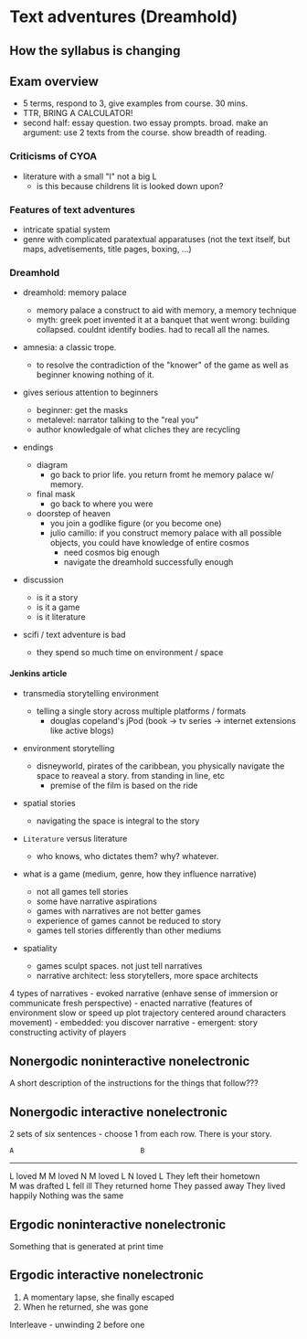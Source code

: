 # Text adventures (Dreamhold)

## How the syllabus is changing

## Exam overview

- 5 terms, respond to 3, give examples from course. 30 mins.
- TTR, BRING A CALCULATOR!
- second half: essay question. two essay prompts. broad. make an argument: use 2 texts from the course. show breadth of reading.

### Criticisms of CYOA

- literature with a small "l" not a big L
	 - is this because childrens lit is looked down upon?


### Features of text adventures

- intricate spatial system
- genre with complicated paratextual apparatuses (not the text itself, but maps, advetisements, title pages, boxing, ...)

### Dreamhold

- dreamhold: memory palace
	- memory palace a construct to aid with memory, a memory technique
	- myth: greek poet invented it at a banquet that went wrong: building collapsed. couldnt identify bodies. had to recall all the names.

- amnesia: a classic trope.
	- to resolve the contradiction of the "knower" of the game as well as beginner knowing nothing of it.

- gives serious attention to beginners
	- beginner: get the masks
	- metalevel: narrator talking to the "real you"
	- author knowledgale of what cliches they are recycling


- endings
	- diagram
		- go back to prior life. you return fromt he memory palace w/ memory.
	- final mask
		- go back to where you were
	- doorstep of heaven
		- you join a godlike figure (or you become one) 
		- julio camillo: if you construct memory palace with all possible objects, you could have knowledge of entire cosmos
			- need cosmos big enough
			- navigate the dreamhold successfully enough

- discussion
	- is it a story
	- is it a game
	- is it literature

- scifi / text adventure is bad
	- they spend so much time on environment / space


#### Jenkins article

- transmedia storytelling environment
	- telling a single story across multiple platforms / formats
		- douglas copeland's jPod (book -> tv series -> internet extensions like active blogs)

- environment storytelling
	- disneyworld, pirates of the caribbean, you physically navigate the space to reaveal a story. from standing in line, etc
		- premise of the film is based on the ride

- spatial stories
	- navigating the space is integral to the story

- `Literature` versus literature
	- who knows, who dictates them? why? whatever.

- what is a game (medium, genre, how they influence narrative)
	- not all games tell stories
	- some have narrative aspirations
	- games with narratives are not better games
	- experience of games cannot be reduced to story
	- games tell stories differently than other mediums

- spatiality
	- games sculpt spaces. not just tell narratives
	- narrative architect: less storytellers, more space architects

4 types of narratives
	- evoked narrative (enhave sense of immersion or communicate fresh perspective)
	- enacted narrative (features of environment slow or speed up plot trajectory centered around characters movement)
	- embedded: you discover narrative
	- emergent: story constructing activity of players

## Nonergodic noninteractive nonelectronic

A short description of the instructions for the things that follow???

## Nonergodic interactive nonelectronic

2 sets of six sentences - choose 1 from each row. There is your story.

	A 								B
_________________________________________
L loved M 					M loved N
M loved L 					N loved L
They left their hometown	
M was drafted				L fell ill
They returned home 			They passed away
They lived happily			Nothing was the same


## Ergodic noninteractive nonelectronic

Something that is generated at print time

## Ergodic interactive nonelectronic
1. A momentary lapse, she finally escaped
2. When he returned, she was gone

Interleave - unwinding 2 before one 